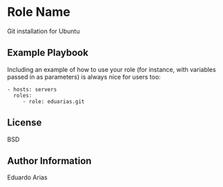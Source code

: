 Role Name
=========

Git installation for Ubuntu


Example Playbook
----------------

Including an example of how to use your role (for instance, with variables passed in as parameters) is always nice for users too:

    - hosts: servers
      roles:
         - role: eduarias.git

License
-------

BSD

Author Information
------------------

Eduardo Arias
